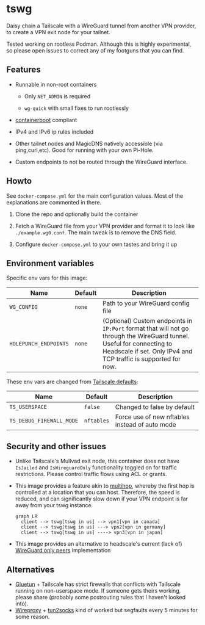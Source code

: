 # tswg

Daisy chain a Tailscale with a WireGuard tunnel from another VPN provider, to create a VPN exit node for your tailnet.

Tested working on rootless Podman. Although this is highly experimental, so please open issues to correct any of my footguns that you can find.

## Features

- Runnable in non-root containers

  - Only `NET_ADMIN` is required

  - `wg-quick` with small fixes to run rootlessly

- [containerboot](https://pkg.go.dev/tailscale.com/cmd/containerboot) compliant

- IPv4 and IPv6 ip rules included

- Other tailnet nodes and MagicDNS natively accessible (via ping,curl,etc). Good for running with your own Pi-Hole.

- Custom endpoints to not be routed through the WireGuard interface.

## Howto

See `docker-compose.yml` for the main configuration values. Most of the explanations are commented in there.

1. Clone the repo and optionally build the container

2. Fetch a WireGuard file from your VPN provider and format it to look like `./example.wg0.conf`. The main tweak is to remove the DNS field.

3. Configure `docker-compose.yml` to your own tastes and bring it up

## Environment variables

Specific env vars for this image:

| Name                     | Default    | Description                                                                                                                                                                    |
| ------------------------ | ---------- | ------------------------------------------------------------------------------------------------------------------------------------------------------------------------------ |
| `WG_CONFIG`              | `none`     | Path to your WireGuard config file                                                                                                                                             |
| `HOLEPUNCH_ENDPOINTS`    | `none`     | (Optional) Custom endpoints in `IP:Port` format that will not go through the WireGuard tunnel. Useful for connecting to Headscale if set. Only IPv4 and TCP traffic is supported for now. |

These env vars are changed from [Tailscale defaults](https://tailscale.com/kb/1282/docker):

| Name                     | Default    | Description                 |
| ------------------------ | ---------- | --------------------------- |
| `TS_USERSPACE`           | `false`    | Changed to false by default |
| `TS_DEBUG_FIREWALL_MODE` | `nftables` | Force use of new nftables instead of auto mode   |

## Security and other issues

- Unlike Tailscale's Mullvad exit node, this container does not have `IsJailed` and `IsWireguardOnly` functionality toggled on for traffic restrictions. Please control traffic flows using ACL or grants.

- This image provides a feature akin to [multihop](https://www.procustodibus.com/blog/2022/06/multi-hop-wireguard/#internet-gateway-as-a-spoke), whereby the first hop is controlled at a location that you can host. Therefore, the speed is reduced, and can significantly slow down if your VPN endpoint is far away from your tswg instance.

    ```mermaid
    graph LR
      client --> tswg[tswg in us] --> vpn1[vpn in canada]
      client --> tswg[tswg in us] ---> vpn2[vpn in germany]
      client --> tswg[tswg in us] ----> vpn3[vpn in japan]
    ```

- This image provides an alternative to headscale's current (lack of) [WireGuard only peers](https://github.com/juanfont/headscale/issues/1545) implementation

## Alternatives

- [Gluetun](https://github.com/qdm12/gluetun/) + Tailscale has strict firewalls that conflicts with Tailscale running on non-userspace mode. If someone gets theirs working, please share (probably some postrouting rules that I haven't looked into).
- [Wireproxy](https://github.com/whyvl/wireproxy) + [tun2socks](https://github.com/xjasonlyu/tun2socks/) kind of worked but segfaults every 5 minutes for some reason.
